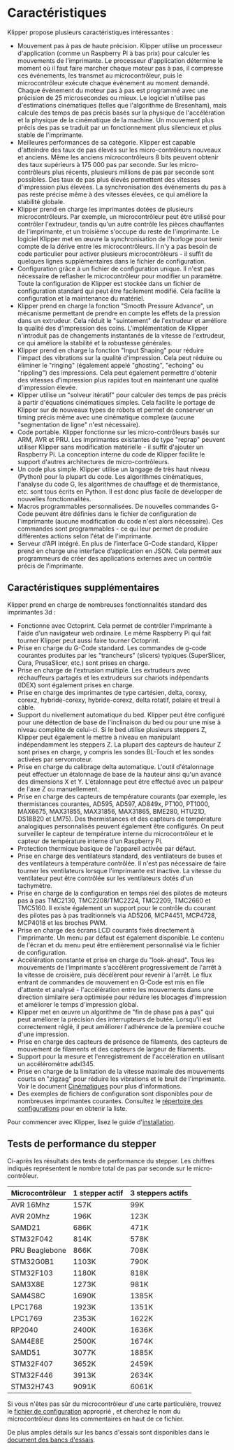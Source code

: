 # Caractéristiques

Klipper propose plusieurs caractéristiques intéressantes :

* Mouvement pas à pas de haute précision. Klipper utilise un processeur d'application (comme un Raspberry Pi à bas prix) pour calculer les mouvements de l'imprimante. Le processeur d'application détermine le moment où il faut faire marcher chaque moteur pas à pas, il compresse ces événements, les transmet au microcontrôleur, puis le microcontrôleur exécute chaque événement au moment demandé. Chaque événement du moteur pas à pas est programmé avec une précision de 25 microsecondes ou mieux. Le logiciel n'utilise pas d'estimations cinématiques (telles que l'algorithme de Bresenham), mais calcule des temps de pas précis basés sur la physique de l'accélération et la physique de la cinématique de la machine. Un mouvement plus précis des pas se traduit par un fonctionnement plus silencieux et plus stable de l'imprimante.
* Meilleures performances de sa catégorie. Klipper est capable d'atteindre des taux de pas élevés sur les micro-contrôleurs nouveaux et anciens. Même les anciens microcontrôleurs 8 bits peuvent obtenir des taux supérieurs à 175 000 pas par seconde. Sur les micro-contrôleurs plus récents, plusieurs millions de pas par seconde sont possibles. Des taux de pas plus élevés permettent des vitesses d'impression plus élevées. La synchronisation des événements du pas à pas reste précise même à des vitesses élevées, ce qui améliore la stabilité globale.
* Klipper prend en charge les imprimantes dotées de plusieurs microcontrôleurs. Par exemple, un microcontrôleur peut être utilisé pour contrôler l'extrudeur, tandis qu'un autre contrôle les pièces chauffantes de l'imprimante, et un troisième s'occupe du reste de l'imprimante. Le logiciel Klipper met en œuvre la synchronisation de l'horloge pour tenir compte de la dérive entre les microcontrôleurs. Il n'y a pas besoin de code particulier pour activer plusieurs microcontrôleurs - il suffit de quelques lignes supplémentaires dans le fichier de configuration.
* Configuration grâce à un fichier de configuration unique. Il n'est pas nécessaire de reflasher le microcontrôleur pour modifier un paramètre. Toute la configuration de Klipper est stockée dans un fichier de configuration standard qui peut être facilement modifié. Cela facilite la configuration et la maintenance du matériel.
* Klipper prend en charge la fonction "Smooth Pressure Advance", un mécanisme permettant de prendre en compte les effets de la pression dans un extrudeur. Cela réduit le "suintement" de l'extrudeur et améliore la qualité des d'impression des coins. L'implémentation de Klipper n'introduit pas de changements instantanés de la vitesse de l'extrudeur, ce qui améliore la stabilité et la robustesse générales.
* Klipper prend en charge la fonction "Input Shaping" pour réduire l'impact des vibrations sur la qualité d'impression. Cela peut réduire ou éliminer le "ringing" (également appelé "ghosting", "echoing" ou "rippling") des impressions. Cela peut également permettre d'obtenir des vitesses d'impression plus rapides tout en maintenant une qualité d'impression élevée.
* Klipper utilise un "solveur itératif" pour calculer des temps de pas précis à partir d'équations cinématiques simples. Cela facilite le portage de Klipper sur de nouveaux types de robots et permet de conserver un timing précis même avec une cinématique complexe (aucune "segmentation de ligne" n'est nécessaire).
* Code portable. Klipper fonctionne sur les micro-contrôleurs basés sur ARM, AVR et PRU. Les imprimantes existantes de type "reprap" peuvent utiliser Klipper sans modification matérielle - il suffit d'ajouter un Raspberry Pi. La conception interne du code de Klipper facilite le support d'autres architectures de micro-contrôleurs.
* Un code plus simple. Klipper utilise un langage de très haut niveau (Python) pour la plupart du code. Les algorithmes cinématiques, l'analyse du code G, les algorithmes de chauffage et de thermistance, etc. sont tous écrits en Python. Il est donc plus facile de développer de nouvelles fonctionnalités.
* Macros programmables personnalisées. De nouvelles commandes G-Code peuvent être définies dans le fichier de configuration de l'imprimante (aucune modification du code n'est alors nécessaire). Ces commandes sont programmables - ce qui leur permet de produire différentes actions selon l'état de l'imprimante.
* Serveur d’API intégré. En plus de l’interface G-Code standard, Klipper prend en charge une interface d’application en JSON. Cela permet aux programmeurs de créer des applications externes avec un contrôle précis de l’imprimante.

## Caractéristiques supplémentaires

Klipper prend en charge de nombreuses fonctionnalités standard des imprimantes 3d :

* Fonctionne avec Octoprint. Cela permet de contrôler l'imprimante à l'aide d'un navigateur web ordinaire. Le même Raspberry Pi qui fait tourner Klipper peut aussi faire tourner Octoprint.
* Prise en charge du G-Code standard. Les commandes de g-code courantes produites par les "trancheurs" (slicers) typiques (SuperSlicer, Cura, PrusaSlicer, etc.) sont prises en charge.
* Prise en charge de l'extrusion multiple. Les extrudeurs avec réchauffeurs partagés et les extrudeurs sur chariots indépendants (IDEX) sont également prises en charge.
* Prise en charge des imprimantes de type cartésien, delta, corexy, corexz, hybride-corexy, hybride-corexz, delta rotatif, polaire et treuil à câble.
* Support du nivellement automatique du bed. Klipper peut être configuré pour une détection de base de l'inclinaison du bed ou pour une mise à niveau complète de celui-ci. Si le bed utilise plusieurs steppers Z, Klipper peut également le mettre à niveau en manipulant indépendamment les steppers Z. La plupart des capteurs de hauteur Z sont prises en charge, y compris les sondes BL-Touch et les sondes activées par servomoteur.
* Prise en charge du calibrage delta automatique. L'outil d'étalonnage peut effectuer un étalonnage de base de la hauteur ainsi qu'un avancé des dimensions X et Y. L'étalonnage peut être effectué avec un palpeur de l'axe Z ou manuellement.
* Prise en charge des capteurs de température courants (par exemple, les thermistances courantes, AD595, AD597, AD849x, PT100, PT1000, MAX6675, MAX31855, MAX31856, MAX31865, BME280, HTU21D, DS18B20 et LM75). Des thermistances et des capteurs de température analogiques personnalisés peuvent également être configurés. On peut surveiller le capteur de température interne du microcontrôleur et le capteur de température interne d'un Raspberry Pi.
* Protection thermique basique de l'appareil activée par défaut.
* Prise en charge des ventilateurs standard, des ventilateurs de buses et des ventilateurs à température contrôlée. Il n'est pas nécessaire de faire tourner les ventilateurs lorsque l'imprimante est inactive. La vitesse du ventilateur peut être contrôlée sur les ventilateurs dotés d'un tachymètre.
* Prise en charge de la configuration en temps réel des pilotes de moteurs pas à pas TMC2130, TMC2208/TMC2224, TMC2209, TMC2660 et TMC5160. Il existe également un support pour le contrôle du courant des pilotes pas à pas traditionnels via AD5206, MCP4451, MCP4728, MCP4018 et les broches PWM.
* Prise en charge des écrans LCD courants fixés directement à l'imprimante. Un menu par défaut est également disponible. Le contenu de l'écran et du menu peut être entièrement personnalisé via le fichier de configuration.
* Accélération constante et prise en charge du "look-ahead". Tous les mouvements de l'imprimante s'accélèrent progressivement de l'arrêt à la vitesse de croisière, puis décélèrent pour revenir à l'arrêt. Le flux entrant de commandes de mouvement en G-Code est mis en file d'attente et analysé - l'accélération entre les mouvements dans une direction similaire sera optimisée pour réduire les blocages d'impression et améliorer le temps d'impression global.
* Klipper met en œuvre un algorithme de "fin de phase pas à pas" qui peut améliorer la précision des interrupteurs de butée. Lorsqu'il est correctement réglé, il peut améliorer l'adhérence de la première couche d'une impression.
* Prise en charge des capteurs de présence de filaments, des capteurs de mouvement de filaments et des capteurs de largeur de filaments.
* Support pour la mesure et l'enregistrement de l'accélération en utilisant un accéléromètre adxl345.
* Prise en charge de la limitation de la vitesse maximale des mouvements courts en "zigzag" pour réduire les vibrations et le bruit de l'imprimante. Voir le document [Cinématiques](Kinematics.md) pour plus d'informations.
* Des exemples de fichiers de configuration sont disponibles pour de nombreuses imprimantes courantes. Consultez le [répertoire des configurations](../config/) pour en obtenir la liste.

Pour commencer avec Klipper, lisez le guide d'[installation](Installation.md).

## Tests de performance du stepper

Ci-après les résultats des tests de performance du stepper. Les chiffres indiqués représentent le nombre total de pas par seconde sur le micro-contrôleur.

| Microcontrôleur | 1 stepper actif | 3 steppers actifs |
| --- | --- | --- |
| AVR 16Mhz | 157K | 99K |
| AVR 20Mhz | 196K | 123K |
| SAMD21 | 686K | 471K |
| STM32F042 | 814K | 578K |
| PRU Beaglebone | 866K | 708K |
| STM32G0B1 | 1103K | 790K |
| STM32F103 | 1180K | 818K |
| SAM3X8E | 1273K | 981K |
| SAM4S8C | 1690K | 1385K |
| LPC1768 | 1923K | 1351K |
| LPC1769 | 2353K | 1622K |
| RP2040 | 2400K | 1636K |
| SAM4E8E | 2500K | 1674K |
| SAMD51 | 3077K | 1885K |
| STM32F407 | 3652K | 2459K |
| STM32F446 | 3913K | 2634K |
| STM32H743 | 9091K | 6061K |

Si vous n'êtes pas sûr du microcontrôleur d'une carte particulière, trouvez le [fichier de configuration](../config/) approprié , et cherchez le nom du microcontrôleur dans les commentaires en haut de ce fichier.

De plus amples détails sur les bancs d'essais sont disponibles dans le [document des bancs d'essais](Benchmarks.md).
